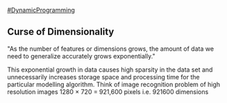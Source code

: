 [#DynamicProgramming](app://obsidian.md/index.html#DynamicProgramming)

## Curse of Dimensionality

"As the number of features or dimensions grows, the amount of data we need to generalize accurately grows exponentially."

This exponential growth in data causes high sparsity in the data set and unnecessarily increases storage space and processing time for the particular modelling algorithm. Think of image recognition problem of high resolution images 1280 × 720 = 921,600 pixels i.e. 921600 dimensions